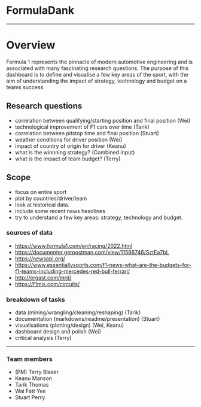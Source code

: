 # FormulaDank
---
# Overview
Formula 1 represents the pinnacle of modern automotive engineering and is associated with many fascinating research questions. The purpose of this dashboard is to define and visualise a few key areas of the sport, with the aim of understanding the impact of strategy, technology and budget on a teams success. 
## Research questions
- correlation between qualifying/starting position and final position (Wei)
- technological improvement of F1 cars over time (Tarik)
- correlation between pitstop time and final position (Stuart)
- weather conditions for driver position (Wei)
- impact of country of origin for driver (Keanu)
- what is the winnning strategy? (Combined input)
- what is the impact of team budget? (Terry)
## Scope
- focus on entire sport
- plot by countries/driver/team
- look at historical data.
- include some recent news headlines
- try to understand a few key areas: strategy, technology and budget.
### sources of data
- https://www.formula1.com/en/racing/2022.html
- https://documenter.getpostman.com/view/11586746/SztEa7bL
- https://newsapi.org/
- https://www.essentiallysports.com/f1-news-what-are-the-budgets-for-f1-teams-including-mercedes-red-bull-ferrari/
- http://ergast.com/mrd/
- https://f1mix.com/circuits/

### breakdown of tasks
- data (mining/wrangling/cleaning/reshaping) (Tarik)
- documentation (markdowns/readme/presentation) (Stuart)
- visualisations (plotting/design) (Wei, Keanu)
- dashboard design and polish (Wei)
- critical analysis (Terry)
---
### Team members
- (PM) Terry Blaser
- Keanu Manson
- Tarik Thomas
- Wai Fatt Yee
- Stuart Perry